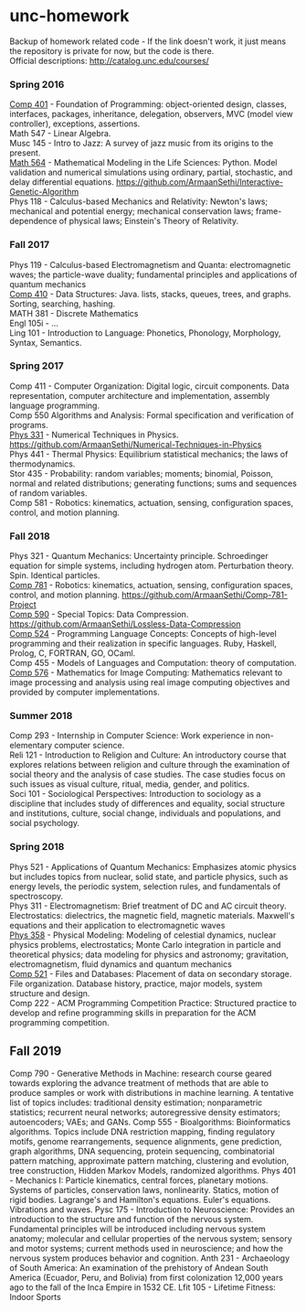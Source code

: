# unc-homework
Backup of homework related code - If the link doesn't work, it just means the repository is private for now, but the code is there.    
Official descriptions: http://catalog.unc.edu/courses/  

### Spring 2016
[Comp 401](https://github.com/ArmaanSethi/Comp401/) - Foundation of Programming: object-oriented design, classes, interfaces, packages, inheritance, delegation, observers, MVC (model view controller), exceptions, assertions.  
Math 547 - Linear Algebra.  
Musc 145 - Intro to Jazz: A survey of jazz music from its origins to the present.  
[Math 564](https://github.com/ArmaanSethi/Designing-Biomorphs-with-an-Interactive-Genetic-Algorithm/) - Mathematical Modeling in the Life Sciences: Python. Model validation and numerical simulations using ordinary, partial, stochastic, and delay differential equations. https://github.com/ArmaanSethi/Interactive-Genetic-Algorithm  
Phys 118 - Calculus-based Mechanics and Relativity: Newton's laws; mechanical and potential energy; mechanical conservation laws; frame-dependence of physical laws; Einstein's Theory of Relativity.   

### Fall 2017
Phys 119 - Calculus-based Electromagnetism and Quanta: electromagnetic waves; the particle-wave duality; fundamental principles and applications of quantum mechanics    
[Comp 410](https://github.com/ArmaanSethi/Comp410/) - Data Structures: Java. lists, stacks, queues, trees, and graphs. Sorting, searching, hashing.  
MATH 381 - Discrete Mathematics  
Engl 105i - ...  
Ling 101 - Introduction to Language: Phonetics, Phonology, Morphology, Syntax, Semantics.  

### Spring 2017
Comp 411 - Computer Organization: Digital logic, circuit components. Data representation, computer architecture and implementation, assembly language programming.  
Comp 550  Algorithms and Analysis: Formal specification and verification of programs.  
[Phys 331](https://github.com/ArmaanSethi/Numerical-Techniques-in-Physics/) - Numerical Techniques in Physics. https://github.com/ArmaanSethi/Numerical-Techniques-in-Physics  
Phys 441 - Thermal Physics: Equilibrium statistical mechanics; the laws of thermodynamics.  
Stor 435 - Probability: random variables; moments; binomial, Poisson, normal and related distributions; generating functions; sums and sequences of random variables.  
Comp 581 - Robotics: kinematics, actuation, sensing, configuration spaces, control, and motion planning.  

### Fall 2018
Phys 321 - Quantum Mechanics: Uncertainty principle. Schroedinger equation for simple systems, including hydrogen atom. Perturbation theory. Spin. Identical particles.  
[Comp 781](https://github.com/ArmaanSethi/Hindsight-Experience-Replay-and-Hierarchical-Reinforcement-Learning/) - Robotics: kinematics, actuation, sensing, configuration spaces, control, and motion planning. https://github.com/ArmaanSethi/Comp-781-Project  
[Comp 590](https://github.com/ArmaanSethi/Lossless-Data-Compression) - Special Topics: Data Compression. https://github.com/ArmaanSethi/Lossless-Data-Compression  
[Comp 524](https://github.com/ArmaanSethi/Comp524/) - Programming Language Concepts: Concepts of high-level programming and their realization in specific languages. Ruby, Haskell, Prolog, C, FORTRAN, GO, OCaml.  
Comp 455 - Models of Languages and Computation: theory of computation.  
[Comp 576](https://github.com/ArmaanSethi/Mathematics-for-Image-Computing) - Mathematics for Image Computing: Mathematics relevant to image processing and analysis using real image computing objectives and provided by computer implementations.

### Summer 2018
Comp 293 - Internship in Computer Science: Work experience in non-elementary computer science.  
Reli 121 - Introduction to Religion and Culture: An introductory course that explores relations between religion and culture through the examination of social theory and the analysis of case studies. The case studies focus on such issues as visual culture, ritual, media, gender, and politics.  
Soci 101 - Sociological Perspectives: Introduction to sociology as a discipline that includes study of differences and equality, social structure and institutions, culture, social change, individuals and populations, and social psychology.  

### Spring 2018
Phys 521 - Applications of Quantum Mechanics: Emphasizes atomic physics but includes topics from nuclear, solid state, and particle physics, such as energy levels, the periodic system, selection rules, and fundamentals of spectroscopy.  
Phys 311 - Electromagnetism: Brief treatment of DC and AC circuit theory. Electrostatics: dielectrics, the magnetic field, magnetic materials. Maxwell's equations and their application to electromagnetic waves  
[Phys 358](https://github.com/ArmaanSethi/Physical-Modeling/) - Physical Modeling: Modeling of celestial dynamics, nuclear physics problems, electrostatics; Monte Carlo integration in particle and theoretical physics; data modeling for physics and astronomy; gravitation, electromagnetism, fluid dynamics and quantum mechanics  
[Comp 521](https://github.com/ArmaanSethi/Comp521/) - Files and Databases: Placement of data on secondary storage. File organization. Database history, practice, major models, system structure and design.  
Comp 222 - ACM Programming Competition Practice: Structured practice to develop and refine programming skills in preparation for the ACM programming competition.  

## Fall 2019
Comp 790 - Generative Methods in Machine: research course geared towards exploring the advance treatment of methods that are able to produce samples or work with distributions in machine learning. A tentative list of topics includes: traditional density estimation; nonparametric statistics; recurrent neural networks; autoregressive density estimators; autoencoders; VAEs; and GANs.
Comp 555 - Bioalgorithms: Bioinformatics algorithms. Topics include DNA restriction mapping, finding regulatory motifs, genome rearrangements, sequence alignments, gene prediction, graph algorithms, DNA sequencing, protein sequencing, combinatorial pattern matching, approximate pattern matching, clustering and evolution, tree construction, Hidden Markov Models, randomized algorithms.
Phys 401 - Mechanics I: Particle kinematics, central forces, planetary motions. Systems of particles, conservation laws, nonlinearity. Statics, motion of rigid bodies. Lagrange's and Hamilton's equations. Euler's equations. Vibrations and waves.
Pysc 175 - Introduction to Neuroscience: Provides an introduction to the structure and function of the nervous system. Fundamental principles will be introduced including nervous system anatomy; molecular and cellular properties of the nervous system; sensory and motor systems; current methods used in neuroscience; and how the nervous system produces behavior and cognition.
Anth 231 - Archaeology of South America: An examination of the prehistory of Andean South America (Ecuador, Peru, and Bolivia) from first colonization 12,000 years ago to the fall of the Inca Empire in 1532 CE.
Lfit 105 - Lifetime Fitness: Indoor Sports

